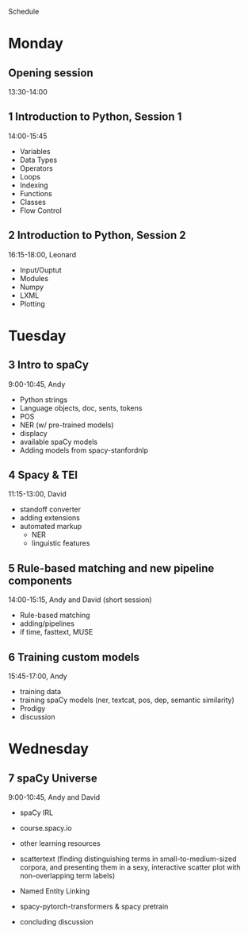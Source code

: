 Schedule

# Monday

## Opening session
13:30-14:00

## 1 Introduction to Python, Session 1
14:00-15:45 
- Variables
- Data Types
- Operators
- Loops
- Indexing
- Functions
- Classes
- Flow Control

## 2 Introduction to Python, Session 2
16:15-18:00, Leonard
- Input/Ouptut
- Modules
- Numpy
- LXML
- Plotting

# Tuesday 

## 3 Intro to spaCy
9:00-10:45, Andy
- Python strings
- Language objects, doc, sents, tokens
- POS
- NER (w/ pre-trained models)
- displacy
- available spaCy models 
- Adding models from spacy-stanfordnlp

## 4 Spacy & TEI
11:15-13:00, David
- standoff converter
- adding extensions
- automated markup
   - NER
   - linguistic features

## 5 Rule-based matching and new pipeline components
14:00-15:15, Andy and David (short session)
- Rule-based matching 
- adding/pipelines
- if time, fasttext, MUSE

## 6 Training custom models
15:45-17:00, Andy
- training data 
- training spaCy models (ner, textcat, pos, dep, semantic similarity)
- Prodigy
- discussion

# Wednesday
## 7 spaCy Universe
9:00-10:45, Andy and David
- spaCy IRL
- course.spacy.io 
- other learning resources 
- scattertext (finding distinguishing terms in small-to-medium-sized corpora, and presenting them in a sexy, interactive scatter plot with non-overlapping term labels)
- Named Entity Linking
- spacy-pytorch-transformers & spacy pretrain

- concluding discussion
